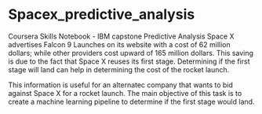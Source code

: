 # Spacex_predictive_analysis
Coursera Skills Notebook - IBM capstone  Predictive Analysis
  Space X advertises Falcon 9 Launches on its website with a cost of 62 million dollars; while other providers cost upward of 165 million dollars. This saving is due to the fact that Space X reuses its first stage. 
Determining if the first stage will land can help in determining the cost of the rocket launch.<br>
<p>This information is useful for an alternatec company that wants to bid against Space X for a rocket launch.
The main objective of this task is to create a machine learning pipeline to determine if the first stage would land.
